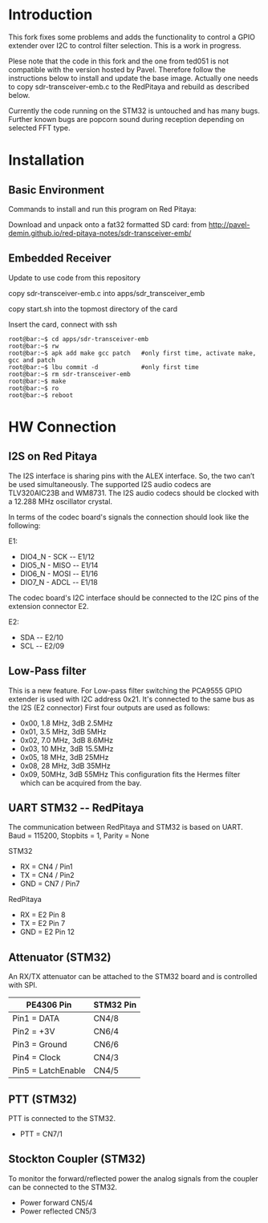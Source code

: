 Introduction
============

This fork fixes some problems and adds the functionality to control a GPIO extender over I2C to control filter selection.
This is a work in progress.

Plese note that the code in this fork and the one from ted051 is not compatible with the version hosted by Pavel.
Therefore follow the instructions below to install and update the base image. Actually one needs to copy sdr-transceiver-emb.c to the RedPitaya and rebuild as described below.

Currently the code running on the STM32 is untouched and has many bugs.
Further known bugs are popcorn sound during reception depending on selected FFT type.

Installation
============

Basic Environment
-----------------

Commands to install and run this program on Red Pitaya:

Download and unpack onto a fat32 formatted SD card:
from  http://pavel-demin.github.io/red-pitaya-notes/sdr-transceiver-emb/

Embedded Receiver
-----------------

Update to use code from this repository

copy sdr-transceiver-emb.c into apps/sdr_transceiver_emb

copy start.sh into the topmost directory of the card

Insert the card, connect with ssh

```console
root@bar:~$ cd apps/sdr-transceiver-emb
root@bar:~$ rw
root@bar:~$ apk add make gcc patch   #only first time, activate make, gcc and patch
root@bar:~$ lbu commit -d            #only first time
root@bar:~$ rm sdr-transceiver-emb
root@bar:~$ make 
root@bar:~$ ro 
root@bar:~$ reboot
```

HW Connection
=============

I2S on Red Pitaya
-----------------

The I2S interface is sharing pins with the ALEX interface. So, the two can’t be used simultaneously.
The supported I2S audio codecs are TLV320AIC23B and WM8731. The I2S audio
codecs should be clocked with a 12.288 MHz oscillator crystal.

In terms of the codec board's signals the connection should look like the following:

E1:
* DIO4_N - SCK -- E1/12
* DIO5_N - MISO -- E1/14
* DIO6_N - MOSI -- E1/16
* DIO7_N - ADCL -- E1/18

The codec board's I2C interface should be connected to the I2C pins of the
extension connector E2.

E2:
* SDA -- E2/10
* SCL -- E2/09

Low-Pass filter
---------------

This is a new feature. For Low-pass filter switching the PCA9555 GPIO extender is used with I2C address 0x21.
It's connected to the same bus as the I2S (E2 connector)
First four outputs are used as follows:
* 0x00, 1.8 MHz, 3dB 2.5MHz
* 0x01, 3.5 MHz, 3dB 5MHz
* 0x02, 7.0 MHz, 3dB 8.6MHz
* 0x03, 10 MHz, 3dB 15.5MHz
* 0x05, 18 MHz, 3dB 25MHz
* 0x08, 28 MHz, 3dB 35MHz
* 0x09, 50MHz, 3dB 55MHz
This configuration fits the Hermes filter which can be acquired from the bay.

UART STM32 -- RedPitaya
-----------------------
The communication between RedPitaya and STM32 is based on UART. Baud = 115200, Stopbits = 1, Parity = None	

STM32
* RX = CN4 / Pin1
* TX = CN4 / Pin2
* GND = CN7 / Pin7		

RedPitaya
* RX = E2 Pin 8
* TX = E2 Pin 7
* GND = E2 Pin 12		

Attenuator (STM32)
------------------
An RX/TX attenuator can be attached to the STM32 board and is controlled with SPI.

|PE4306 Pin       |		STM32 Pin |
|-----------------|---------------|
|Pin1 = DATA 	  |   CN4/8|
|Pin2 = +3V  	  |	 CN6/4|
|Pin3 = Ground 	  |	 CN6/6|
|Pin4 = Clock 	  |	 CN4/3|
|Pin5 = LatchEnable |	 CN4/5|

PTT (STM32)
-----------
PTT is connected to the STM32.
* PTT = CN7/1

Stockton Coupler (STM32)
------------------------
To monitor the forward/reflected power the analog signals from the coupler can be connected to the STM32.

* Power forward	CN5/4
* Power reflected	CN5/3


